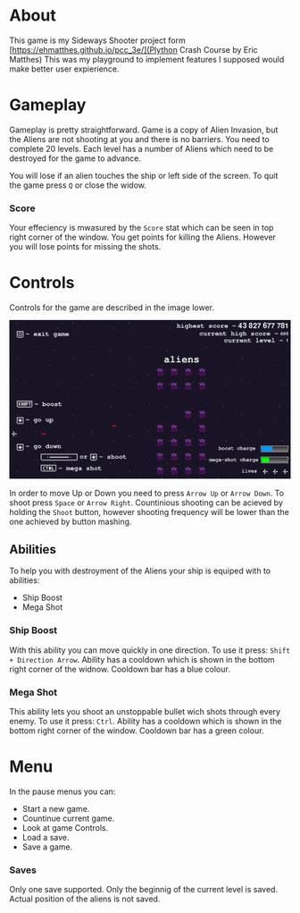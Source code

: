 # About

This game is my Sideways Shooter project form [https://ehmatthes.github.io/pcc_3e/](Plython Crash Course by Eric Matthes)
This was my playground to implement features I supposed would make better user expierience.

# Gameplay

Gameplay is pretty straightforward. Game is a copy of Alien Invasion, but the Aliens are not shooting at you and there is no barriers.
You need to complete 20 levels. Each level has a number of Aliens which need to be destroyed for the game to advance.

You will lose if an alien touches the ship or left side of the screen.
To quit the game press `Q` or close the widow.

### Score

Your effeciency is mwasured by the `Score` stat which can be seen in top right corner of the window.
You get points for killing the Aliens.
However you will lose points for missing the shots.

# Controls

Controls for the game are described in the image lower.

![controls](./images/controls.png)

In order to move Up or Down you need to press `Arrow Up` or `Arrow Down`.
To shoot press `Space` or `Arrow Right`. Countinious shooting can be acieved by holding the `Shoot` button,
however shooting frequency will be lower than the one achieved by button mashing.

## Abilities

To help you with destroyment of the Aliens your ship is equiped with to abilities:

- Ship Boost
- Mega Shot

### Ship Boost

With this ability you can move quickly in one direction.
To use it press: `Shift + Direction Arrow`.
Ability has a cooldown which is shown in the bottom right corner of the widnow.
Cooldown bar has a blue colour.

### Mega Shot

This ability lets you shoot an unstoppable bullet wich shots through every enemy.
To use it press: `Ctrl`.
Ability has a cooldown which is shown in the bottom right corner of the window.
Cooldown bar has a green colour.

# Menu

In the pause menus you can:

- Start a new game.
- Countinue current game.
- Look at game Controls.
- Load a save.
- Save a game.

### Saves

Only one save supported.
Only the beginnig of the current level is saved. Actual position of the aliens is not saved.
